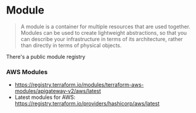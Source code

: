 # Module

> A module is a container for multiple resources that are used together. Modules can be used to create lightweight abstractions, so that you can describe your infrastructure in terms of its architecture, rather than directly in terms of physical objects.

There's a public module registry

### AWS Modules

* https://registry.terraform.io/modules/terraform-aws-modules/apigateway-v2/aws/latest
* Latest modules for AWS: https://registry.terraform.io/providers/hashicorp/aws/latest
